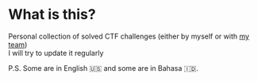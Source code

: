 # What is this?
Personal collection of solved CTF challenges (either by myself or with [my team](https://ctftime.org/team/24022))<br/>
I will try to update it regularly

P.S. Some are in English :us: and some are in Bahasa :indonesia:.
